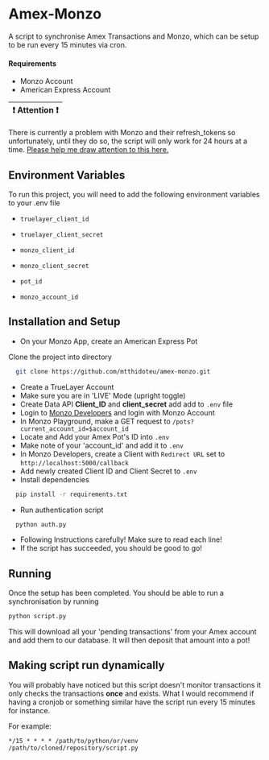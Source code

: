 
# Amex-Monzo

A script to synchronise Amex Transactions and Monzo, which can be setup to be run every 15 minutes via cron.
#### Requirements
- Monzo Account
- American Express Account 


| :exclamation:  Attention :exclamation:  |
|-----------------------------------------|
There is currently a problem with Monzo and their refresh_tokens so unfortunately, until they do so, the script will only work for 24 hours at a time. [Please help me draw attention to this here.](https://community.monzo.com/t/exchanging-authorisation-code-giving-everything-except-refresh-token/131532) 




## Environment Variables

To run this project, you will need to add the following environment variables to your .env file

- `truelayer_client_id`

- `truelayer_client_secret`

- `monzo_client_id`

- `monzo_client_secret`

- `pot_id`

- `monzo_account_id`


## Installation and Setup

- On your Monzo App, create an American Express Pot

Clone the project into directory

```bash
  git clone https://github.com/mtthidoteu/amex-monzo.git
```

- Create a TrueLayer Account
- Make sure you are in 'LIVE' Mode (upright toggle)
- Create Data API **Client_ID** and **client_secret** add add to `.env` file
- Login to [Monzo Developers](https://developers.monzo.com) and login with Monzo Account
- In Monzo Playground, make a GET request to `/pots?current_account_id=$account_id`
- Locate and Add your Amex Pot's ID into `.env`
- Make note of your 'account_id' and add it to `.env`
- In Monzo Developers, create a Client with `Redirect URL` set to `http://localhost:5000/callback`
- Add newly created Client ID and Client Secret to `.env`
- Install dependencies

```bash
  pip install -r requirements.txt
```
-  Run authentication script
```bash
  python auth.py
```
- Following Instructions carefully! Make sure to read each line!
- If the script has succeeded, you should be good to go!

## Running
Once the setup has been completed. You should be able to run a synchronisation by running

```bash
python script.py
```
This will download all your 'pending transactions' from your Amex account and add them to our database. It will then deposit that amount into a pot!

## Making script run dynamically

You will probably have noticed but this script doesn't monitor transactions it only checks the transactions **once** and exists. What I would recommend if having a cronjob or something similar have the script run every 15 minutes for instance.

For example:

```cron
*/15 * * * * /path/to/python/or/venv /path/to/cloned/repository/script.py
```